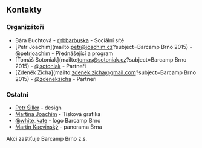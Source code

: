 Kontakty
--------
### Organizátoři
 - Bára Buchtová - [@bbarbuska](https://twitter.com/bbarbuska) - Sociální sítě
 - [Petr Joachim](mailto:petr@joachim.cz?subject=Barcamp Brno 2015) - [@petrjoachim](https://twitter.com/petrjoachim) - Přednášející a program
 - [Tomáš Sotoniak](mailto:tomas@sotoniak.cz?subject=Barcamp Brno 2015) - [@sotoniak](https://twitter.com/sotoniak) - Partneři
 - [Zdeněk Zicha](mailto:zdenek.zicha@gmail.com?subject=Barcamp Brno 2015) - [@zdenekzicha](https://twitter.com/zdenekzicha) - Partneři

### Ostatní
 - [Petr Šiller](http://petrsiller.cz/) - design
 - [Martina Joachim](http://www.twitter.com/mysulemys) - Tisková grafika
 - [@white_kate](http://www.twitter.com/white_kate) - logo Barcamp Brno
 - [Martin Kacvinský](http://kaco.sk) - panorama Brna


Akci zaštiťuje Barcamp Brno z.s.